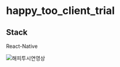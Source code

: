 # happy_too_client_trial
## Stack 
React-Native

![해피투시연영상](https://user-images.githubusercontent.com/39975889/110221184-1431a680-7f0e-11eb-9af2-7dc080f5c669.gif)
